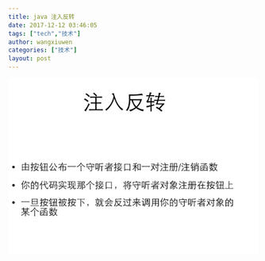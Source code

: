 ```yaml
---
title: java 注入反转
date: 2017-12-12 03:46:05
tags: ["tech","技术"]
author: wangxiuwen
categories: ["技术"]
layout: post
---
```


![image.png](/images/75e98efe1185765534d189075313f6bc.png)